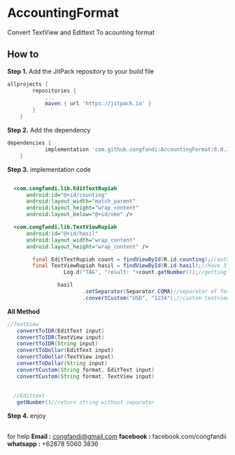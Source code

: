 # AccountingFormat
Convert TextView and Edittext To acounting format

## How to 
**Step 1.** Add the JitPack repository to your build file
```gradle
allprojects {
		repositories {
			...
			maven { url 'https://jitpack.io' }
		}
	}
  ```
  **Step 2.** Add the dependency
```gradle
dependencies {
	        implementation 'com.github.congfandi:AccountingFormat:0.0.1'
	}
  ```
  **Step 3.** implementation code
  ```xml

    <com.congfandi.lib.EditTextRupiah
        android:id="@+id/counting"
        android:layout_width="match_parent"
        android:layout_height="wrap_content"
        android:layout_below="@+id/oke" />

    <com.congfandi.lib.TextViewRupiah
        android:id="@+id/hasil"
        android:layout_width="wrap_content"
        android:layout_height="wrap_content" />
```
```java
        final EditTextRupiah count = findViewById(R.id.counting);//auto convert
        final TextViewRupiah hasil = findViewById(R.id.hasil);//Have 3 methode
                  Log.d("TAG", "result: "+count.getNumber());//getting number from edittex

                hasil
                        .setSeparator(Separator.COMA)//separator of Textview mode. Separator.COMA = (,) and Separator.DOT = (.)
                        .convertCustom("USD", "1234");//custom textview show
 ```
 **All Method**
 ```java
 //TextView
    convertToIDR(EditText input)
    convertToIDR(TextView input) 
    convertToIDR(String input)
    convertToDollar(EditText input)
    convertToDollar(TextView input)
    convertToDollar(String input) 
    convertCustom(String format, EditText input)
    convertCustom(String format, TextView input)
    
  
   //Edittext
    getNumber()//return string without separator
 ```
  **Step 4.** enjoy
 ##
for help
**Email :** congfandi@gmail.com
**facebook :** facebook.com/congfandii
**whatsapp :** +62878 5060 3836
